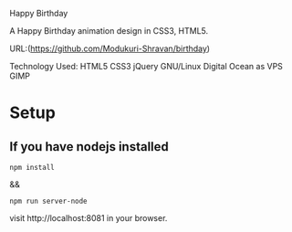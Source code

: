 Happy Birthday

A Happy Birthday animation design in CSS3, HTML5.

URL:(https://github.com/Modukuri-Shravan/birthday)

Technology Used: HTML5 CSS3 jQuery  GNU/Linux Digital Ocean as VPS GIMP

# Setup

## If you have nodejs installed
```
npm install
```
&&

```
npm run server-node
```
visit http://localhost:8081 in your browser.

